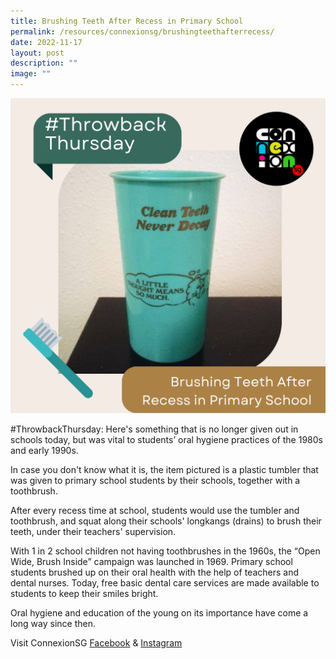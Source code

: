 ```yaml
---
title: Brushing Teeth After Recess in Primary School
permalink: /resources/connexionsg/brushingteethafterrecess/
date: 2022-11-17
layout: post
description: ""
image: ""
---
```

![](/images/connexionsg/2022/Brushing%20Teeth%20After%20Recess%20in%20Primary%20School.png)

#ThrowbackThursday: Here's something that is no longer given out in schools today, but was vital to students’ oral hygiene practices of the 1980s and early 1990s.

In case you don't know what it is, the item pictured is a plastic tumbler that was given to primary school students by their schools, together with a toothbrush.

After every recess time at school, students would use the tumbler and toothbrush, and squat along their schools' longkangs (drains) to brush their teeth, under their teachers' supervision.

With 1 in 2 school children not having toothbrushes in the 1960s, the “Open Wide, Brush Inside” campaign was launched in 1969. Primary school students brushed up on their oral health with the help of teachers and dental nurses. Today, free basic dental care services are made available to students to keep their smiles bright.

Oral hygiene and education of the young on its importance have come a long way since then.


Visit ConnexionSG [Facebook](https://www.facebook.com/ConnexionSG) & [Instagram](https://www.instagram.com/connexionsg/)